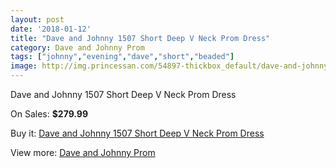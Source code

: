 ```yaml
---
layout: post
date: '2018-01-12'
title: "Dave and Johnny 1507 Short Deep V Neck Prom Dress"
category: Dave and Johnny Prom
tags: ["johnny","evening","dave","short","beaded"]
image: http://img.princessan.com/54897-thickbox_default/dave-and-johnny-1507-short-deep-v-neck-prom-dress.jpg
---
```

Dave and Johnny 1507 Short Deep V Neck Prom Dress

On Sales: **$279.99**
<a href="https://www.princessan.com/en/dave-and-johnny-prom/24685-dave-and-johnny-1507-short-deep-v-neck-prom-dress.html"><amp-img layout="responsive" width="600" height="600" src="//img.princessan.com/54897-thickbox_default/dave-and-johnny-1507-short-deep-v-neck-prom-dress.jpg" alt="Dave and Johnny 1507 Short Deep V Neck Prom Dress 0" /></a>
<a href="https://www.princessan.com/en/dave-and-johnny-prom/24685-dave-and-johnny-1507-short-deep-v-neck-prom-dress.html"><amp-img layout="responsive" width="600" height="600" src="//img.princessan.com/54898-thickbox_default/dave-and-johnny-1507-short-deep-v-neck-prom-dress.jpg" alt="Dave and Johnny 1507 Short Deep V Neck Prom Dress 1" /></a>

Buy it: [Dave and Johnny 1507 Short Deep V Neck Prom Dress](https://www.princessan.com/en/dave-and-johnny-prom/24685-dave-and-johnny-1507-short-deep-v-neck-prom-dress.html "Dave and Johnny 1507 Short Deep V Neck Prom Dress")

View more: [Dave and Johnny Prom](https://www.princessan.com/en/181-dave-and-johnny-prom "Dave and Johnny Prom")